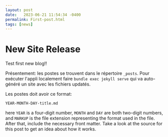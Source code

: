 ```yaml
---
layout: post
date:   2023-06-21 11:54:34 -0400
permalink: First-post.html
tags: [news]
---
```


# New Site Release 

Test first new blog!!

Présentement: les postes se trouvent dans le répertoire `_posts`. 
Pour exécuter l'appli localement faire `bundle exec jekyll serve` qui va auto-généré un site avec les fichiers updatés. 

Les postes doit avoir ce format: 

`YEAR-MONTH-DAY-title.md`

here `YEAR` is a four-digit number, `MONTH` and `DAY` are both two-digit numbers, and `MARKUP` is the file extension representing the format used in the file. After that, include the necessary front matter. Take a look at the source for this post to get an idea about how it works.